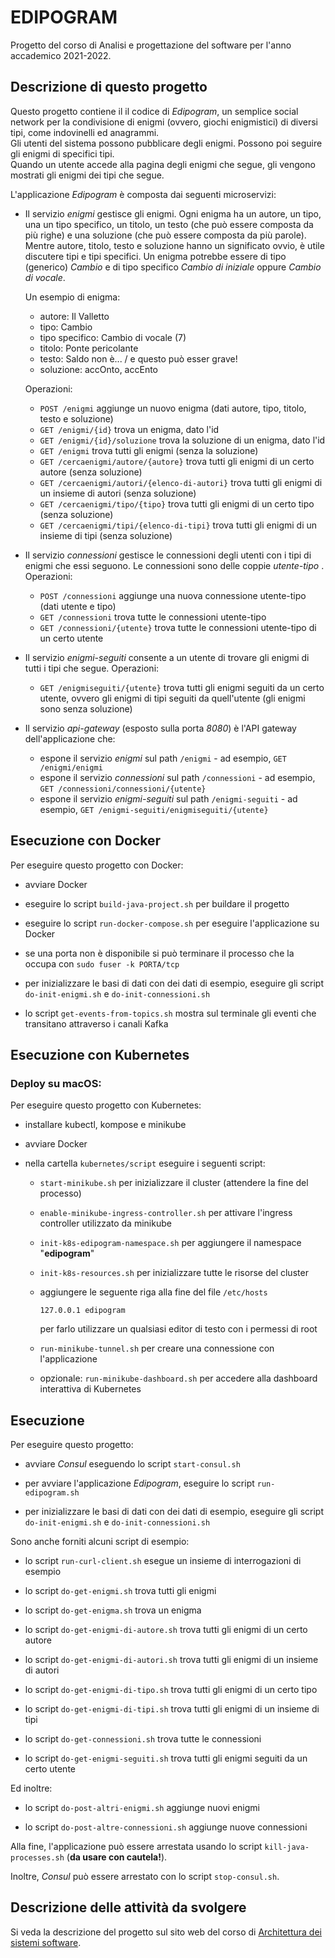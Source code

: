# EDIPOGRAM

Progetto del corso di Analisi e progettazione del software per l'anno accademico 2021-2022. 


## Descrizione di questo progetto 

Questo progetto contiene il il codice di *Edipogram*, 
un semplice social network per la condivisione di enigmi (ovvero, giochi enigmistici) di diversi tipi, come indovinelli ed anagrammi.  
Gli utenti del sistema possono pubblicare degli enigmi. 
Possono poi seguire gli enigmi di specifici tipi.  
Quando un utente accede alla pagina degli enigmi che segue, gli vengono mostrati gli enigmi dei tipi che segue. 

L'applicazione *Edipogram* è composta dai seguenti microservizi: 

* Il servizio *enigmi* gestisce gli enigmi. 
  Ogni enigma ha un autore, un tipo, una un tipo specifico, un titolo, un testo (che può essere composta da più righe) e una soluzione (che può essere composta da più parole). 
  Mentre autore, titolo, testo e soluzione hanno un significato ovvio, è utile discutere tipi e tipi specifici. 
  Un enigma potrebbe essere di tipo (generico) *Cambio* e di tipo specifico *Cambio di iniziale* oppure *Cambio di vocale*. 
  
  Un esempio di enigma: 
  * autore: Il Valletto
  * tipo: Cambio 
  * tipo specifico: Cambio di vocale (7)
  * titolo: Ponte pericolante
  * testo: Saldo non è... / e questo può esser grave!
  * soluzione: accOnto, accEnto
  
  Operazioni: 
  * `POST /enigmi` aggiunge un nuovo enigma (dati autore, tipo, titolo, testo e soluzione)
  * `GET /enigmi/{id}` trova un enigma, dato l'id 
  * `GET /enigmi/{id}/soluzione` trova la soluzione di un enigma, dato l'id 
  * `GET /enigmi` trova tutti gli enigmi (senza la soluzione)
  * `GET /cercaenigmi/autore/{autore}` trova tutti gli enigmi di un certo autore (senza soluzione)
  * `GET /cercaenigmi/autori/{elenco-di-autori}` trova tutti gli enigmi di un insieme di autori (senza soluzione) 
  * `GET /cercaenigmi/tipo/{tipo}` trova tutti gli enigmi di un certo tipo (senza soluzione)
  * `GET /cercaenigmi/tipi/{elenco-di-tipi}` trova tutti gli enigmi di un insieme di tipi (senza soluzione)
  
* Il servizio *connessioni* gestisce le connessioni degli utenti con i tipi di enigmi che essi seguono. 
  Le connessioni sono delle coppie *utente-tipo* . 
  Operazioni: 
  * `POST /connessioni` aggiunge una nuova connessione utente-tipo (dati utente e tipo)
  * `GET /connessioni` trova tutte le connessioni utente-tipo
  * `GET /connessioni/{utente}` trova tutte le connessioni utente-tipo di un certo utente

* Il servizio *enigmi-seguiti* consente a un utente di trovare gli enigmi di tutti i tipi che segue. 
  Operazioni: 
  * `GET /enigmiseguiti/{utente}` trova tutti gli enigmi seguiti da un certo utente, ovvero gli enigmi di tipi seguiti da quell'utente (gli enigmi sono senza soluzione)
  
* Il servizio *api-gateway* (esposto sulla porta *8080*) è l'API gateway dell'applicazione che: 
  * espone il servizio *enigmi* sul path `/enigmi` - ad esempio, `GET /enigmi/enigmi`
  * espone il servizio *connessioni* sul path `/connessioni` - ad esempio, `GET /connessioni/connessioni/{utente}`
  * espone il servizio *enigmi-seguiti* sul path `/enigmi-seguiti` - ad esempio, `GET /enigmi-seguiti/enigmiseguiti/{utente}`

## Esecuzione con Docker

Per eseguire questo progetto con Docker:

* avviare Docker

* eseguire lo script `build-java-project.sh` per buildare il progetto

* eseguire lo script `run-docker-compose.sh` per eseguire l'applicazione su Docker

* se una porta non è disponibile si può terminare il processo che la occupa con `sudo fuser -k PORTA/tcp`

* per inizializzare le basi di dati con dei dati di esempio, eseguire gli script `do-init-enigmi.sh` e `do-init-connessioni.sh`

* lo script `get-events-from-topics.sh` mostra sul terminale gli eventi che transitano attraverso i canali Kafka

## Esecuzione con Kubernetes

### Deploy su macOS:

Per eseguire questo progetto con Kubernetes:

* installare kubectl, kompose e minikube

* avviare Docker

* nella cartella `kubernetes/script` eseguire i seguenti script:

  * `start-minikube.sh` per inizializzare il cluster (attendere la fine del processo)

  * `enable-minikube-ingress-controller.sh` per attivare l'ingress controller utilizzato da minikube

  * `init-k8s-edipogram-namespace.sh` per aggiungere il namespace "**edipogram**"

  * `init-k8s-resources.sh` per inizializzare tutte le risorse del cluster

  * aggiungere le seguente riga alla fine del file `/etc/hosts`
    ```shell
    127.0.0.1 edipogram
    ```
    per farlo utilizzare un qualsiasi editor di testo con i permessi di root

  *  `run-minikube-tunnel.sh` per creare una connessione con l'applicazione

  * opzionale: `run-minikube-dashboard.sh` per accedere alla dashboard interattiva di Kubernetes

## Esecuzione 

Per eseguire questo progetto: 

* avviare *Consul* eseguendo lo script `start-consul.sh` 

* per avviare l'applicazione *Edipogram*, eseguire lo script `run-edipogram.sh` 

* per inizializzare le basi di dati con dei dati di esempio, eseguire gli script `do-init-enigmi.sh` e `do-init-connessioni.sh` 


Sono anche forniti alcuni script di esempio: 

* lo script `run-curl-client.sh` esegue un insieme di interrogazioni di esempio 

* lo script `do-get-enigmi.sh` trova tutti gli enigmi 

* lo script `do-get-enigma.sh` trova un enigma 

* lo script `do-get-enigmi-di-autore.sh` trova tutti gli enigmi di un certo autore 

* lo script `do-get-enigmi-di-autori.sh` trova tutti gli enigmi di un insieme di autori  

* lo script `do-get-enigmi-di-tipo.sh` trova tutti gli enigmi di un certo tipo  

* lo script `do-get-enigmi-di-tipi.sh` trova tutti gli enigmi di un insieme di tipi  

* lo script `do-get-connessioni.sh` trova tutte le connessioni 

* lo script `do-get-enigmi-seguiti.sh` trova tutti gli enigmi seguiti da un certo utente 

Ed inoltre: 

* lo script `do-post-altri-enigmi.sh` aggiunge nuovi enigmi 

* lo script `do-post-altre-connessioni.sh` aggiunge nuove connessioni 

Alla fine, l'applicazione può essere arrestata usando lo script `kill-java-processes.sh` (**da usare con cautela!**). 

Inoltre, *Consul* può essere arrestato con lo script `stop-consul.sh`. 


## Descrizione delle attività da svolgere 

Si veda la descrizione del progetto sul sito web del corso di [Architettura dei sistemi software](http://cabibbo.dia.uniroma3.it/asw/).
